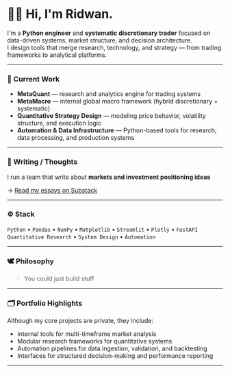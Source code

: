 # 👋🏽 Hi, I'm Ridwan.

I'm a **Python engineer** and **systematic discretionary trader** focused on data-driven systems, market structure, and decision architecture.  
I design tools that merge research, technology, and strategy — from trading frameworks to analytical platforms.

---

### 🧩 Current Work
- **MetaQuant** — research and analytics engine for trading systems  
- **MetaMacro** — internal global macro framework (hybrid discretionary + systematic)  
- **Quantitative Strategy Design** — modeling price behavior, volatility structure, and execution logic  
- **Automation & Data Infrastructure** — Python-based tools for research, data processing, and production systems

---

### 🧠 Writing / Thoughts
I run a team that write about **markets and investment positioning ideas** 

→ [Read my essays on Substack](https://metamacro.substack.com/)

---

### ⚙️ Stack
`Python` • `Pandas` • `NumPy` • `Matplotlib` • `Streamlit` • `Plotly` • `FastAPI`  
`Quantitative Research` • `System Design` • `Automation`

---

### 🕊️ Philosophy
> You could just build stuff

---

### 🗂️ Portfolio Highlights
Although my core projects are private, they include:
- Internal tools for multi-timeframe market analysis  
- Modular research frameworks for quantitative systems  
- Automation pipelines for data ingestion, validation, and backtesting  
- Interfaces for structured decision-making and performance reporting  

---
